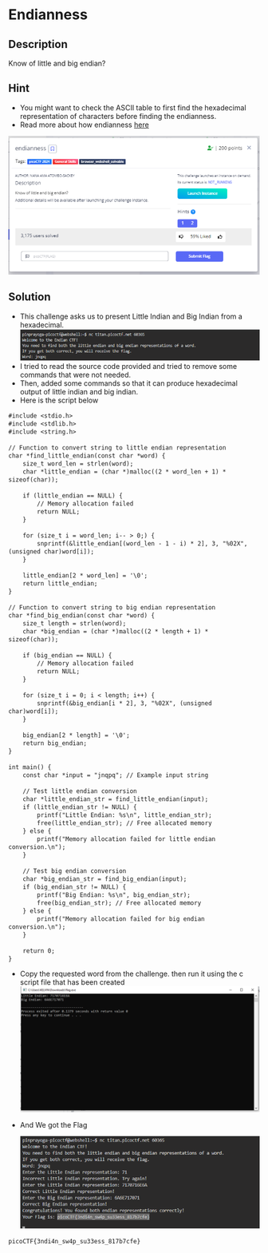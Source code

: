 # **Endianness**
## **Description**
Know of little and big endian?
## **Hint**
- You might want to check the ASCII table to first find the hexadecimal representation of characters before finding the endianness.
- Read more about how endianness [here](https://levelup.gitconnected.com/little-endian-and-big-endian-74ab6441b2a7)
  
![endianness](./images/endianness.PNG)
## **Solution**
- This challenge asks us to present Little Indian and Big Indian from a hexadecimal.
  ![endianness](./images/endianness1.PNG)
- I tried to read the source code provided and tried to remove some commands that were not needed.
- Then, added some commands so that it can produce hexadecimal output of little indian and big indian.
- Here is the script below
```
#include <stdio.h>
#include <stdlib.h>
#include <string.h>

// Function to convert string to little endian representation
char *find_little_endian(const char *word) {
    size_t word_len = strlen(word);
    char *little_endian = (char *)malloc((2 * word_len + 1) * sizeof(char));

    if (little_endian == NULL) {
        // Memory allocation failed
        return NULL;
    }

    for (size_t i = word_len; i-- > 0;) {
        snprintf(&little_endian[(word_len - 1 - i) * 2], 3, "%02X", (unsigned char)word[i]);
    }

    little_endian[2 * word_len] = '\0';
    return little_endian;
}

// Function to convert string to big endian representation
char *find_big_endian(const char *word) {
    size_t length = strlen(word);
    char *big_endian = (char *)malloc((2 * length + 1) * sizeof(char));

    if (big_endian == NULL) {
        // Memory allocation failed
        return NULL;
    }

    for (size_t i = 0; i < length; i++) {
        snprintf(&big_endian[i * 2], 3, "%02X", (unsigned char)word[i]);
    }

    big_endian[2 * length] = '\0';
    return big_endian;
}

int main() {
    const char *input = "jnqpq"; // Example input string

    // Test little endian conversion
    char *little_endian_str = find_little_endian(input);
    if (little_endian_str != NULL) {
        printf("Little Endian: %s\n", little_endian_str);
        free(little_endian_str); // Free allocated memory
    } else {
        printf("Memory allocation failed for little endian conversion.\n");
    }

    // Test big endian conversion
    char *big_endian_str = find_big_endian(input);
    if (big_endian_str != NULL) {
        printf("Big Endian: %s\n", big_endian_str);
        free(big_endian_str); // Free allocated memory
    } else {
        printf("Memory allocation failed for big endian conversion.\n");
    }

    return 0;
}
```
- Copy the requested word from the challenge. then run it using the c script file that has been created
  ![endianness](./images/endianness2.PNG)
- And We got the Flag

  ![endianness](./images/endianness3.PNG)
```
picoCTF{3ndi4n_sw4p_su33ess_817b7cfe}
```
